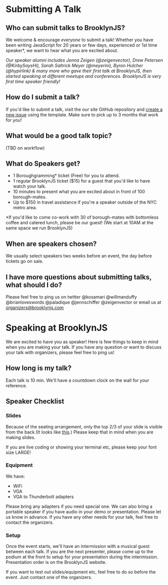 # Submitting A Talk

## Who can submit talks to BrooklynJS?
We welcome & encourage _everyone_ to submit a talk!
Whether you have been writing JavaScript for 20 years or few days, experienced or 1st time speaker*, we want to hear what you are excited about.

*Our speaker alumni includes Jenna Zeigen (@zeigenvector), Drew Petersen (@KirbySaysHi), Sarah Saltrick Meyer (@meyerini), Byron Hulcher (@hypirlink) & many more who gave their first talk at BrooklynJS, then started speaking at different meetups and conferences. BrooklynJS is very first time speaker friendly!*

## How do I submit a talk?
If you'd like to submit a talk, visit the our site GitHub repository and [create a new issue](https://github.com/brooklynjs/brooklynjs.github.io/issues/new) using the template. Make sure to pick up to 3 months that work for you!

## What would be a good talk topic?
(TBD on workflow)

## What do Speakers get?
- 1 Boroughgramming* ticket (Free) for you to attend.
- 1 regular BrooklynJS ticket ($15) for a guest that you'd like to have watch your talk.
- 10 minutes to present what you are excited about in front of 100 borough-mates.
- Up to $150 in travel assistance if you're a speaker outside of the NYC metro area.

*If you'd like to come co-work with 30 of borough-mates with bottomless coffee and catered lunch, please be our guest! (We start at 10AM at the same space we run BrooklynJS)

## When are speakers chosen?
We usually select speakers two weeks before an event, the day before tickets go on sale.

## I have more questions about submitting talks, what should I do?
Please feel free to ping us on twitter @kosamari @willmanduffy @brianloveswords @paladique @jennschiffer @zeigenvector or email us at organizers@brooklynjs.com

# Speaking at BrooklynJS
We are excited to have you as speaker! Here is few things to keep in mind when you are making your talk. If you have any question or want to discuss your talk with organizers, please feel free to ping us!

## How long is my talk?
Each talk is 10 min. We'll have a countdown clock on the wall for your reference.

## Speaker Checklist
### Slides
Because of the seating arrangement, only the top 2/3 of your slide is visible from the back.(It looks like [this](https://twitter.com/anthonyserious/status/545765946645020672).) Please keep that in mind when you are making slides.

If you are live coding or showing your terminal etc, please keep your font size LARGE!

### Equipment
We have:
- WiFi
- VGA
- VGA to Thunderbolt adapters

Please bring any adapters if you need special one. We can also bring a portable speaker if you have audio in your demo or presentation. Please let us know in advance. If you have any other needs for your talk, feel free to contact the organizers.

### Setup
Once the event starts, we'll have an intermission with a musical guest between each talk. If you are the next presenter, please come up to the podium at the front to setup for your presentation during the intermission. Presentation order is on the BrooklynJS website.

If you want to test out slides/equipment etc, feel free to do so before the event. Just contact one of the organizers.
